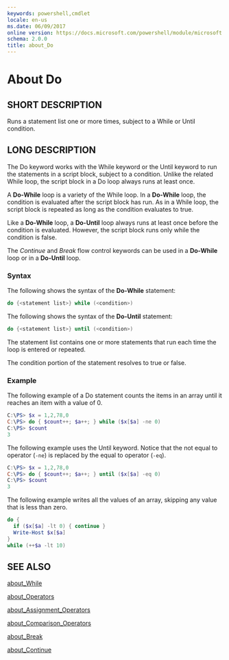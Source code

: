 ```yaml
---
keywords: powershell,cmdlet
locale: en-us
ms.date: 06/09/2017
online version: https://docs.microsoft.com/powershell/module/microsoft.powershell.core/about/about_do?view=powershell-4.0
schema: 2.0.0
title: about_Do
---
```


# About Do

## SHORT DESCRIPTION

Runs a statement list one or more times, subject to a While or Until
condition.

## LONG DESCRIPTION

The Do keyword works with the While keyword or the Until keyword to run the
statements in a script block, subject to a condition. Unlike the related
While loop, the script block in a Do loop always runs at least once.

A **Do-While** loop is a variety of the While loop. In a **Do-While** loop,
the condition is evaluated after the script block has run. As in a While
loop, the script block is repeated as long as the condition evaluates to
true.

Like a **Do-While** loop, a **Do-Until** loop always runs at least once
before the condition is evaluated. However, the script block runs only
while the condition is false.

The *Continue* and *Break* flow control keywords can be used in a
**Do-While** loop or in a **Do-Until** loop.

### Syntax

The following shows the syntax of the **Do-While** statement:

```powershell
do {<statement list>} while (<condition>)
```

The following shows the syntax of the **Do-Until** statement:

```powershell
do {<statement list>} until (<condition>)
```

The statement list contains one or more statements that run each time the
loop is entered or repeated.

The condition portion of the statement resolves to true or false.

### Example

The following example of a Do statement counts the items in an array until
it reaches an item with a value of 0.

```powershell
C:\PS> $x = 1,2,78,0
C:\PS> do { $count++; $a++; } while ($x[$a] -ne 0)
C:\PS> $count
3
```

The following example uses the Until keyword. Notice that the not equal to
operator (`-ne`) is replaced by the equal to operator (`-eq`).

```powershell
C:\PS> $x = 1,2,78,0
C:\PS> do { $count++; $a++; } until ($x[$a] -eq 0)
C:\PS> $count
3
```

The following example writes all the values of an array, skipping any value
that is less than zero.

```powershell
do {
  if ($x[$a] -lt 0) { continue }
  Write-Host $x[$a]
}
while (++$a -lt 10)
```

## SEE ALSO

[about_While](about_While.md)

[about_Operators](about_Operators.md)

[about_Assignment_Operators](about_Assignment_Operators.md)

[about_Comparison_Operators](about_Comparison_Operators.md)

[about_Break](about_Break.md)

[about_Continue](about_Continue.md)
